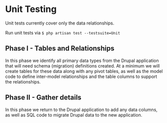 # Unit Testing

Unit tests currently cover only the data relationships.

Run unit tests via `$ php artisan test --testsuite=Unit`

## Phase I - Tables and Relationships

In this phase we identify all primary data types from the Drupal application that will need schema (migration) definitions created. At a minimum we will create tables for these data along with any pivot tables, as well as the model code to define inter-model relationships and the table columns to support the relationships.

## Phase II - Gather details

In this phase we return to the Drupal application to add any data columns, as well as SQL code to migrate Drupal data to the new application.
